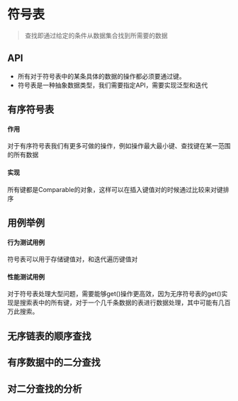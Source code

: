 # 符号表

> 查找即通过给定的条件从数据集合找到所需要的数据

## API

- 所有对于符号表中的某条具体的数据的操作都必须要通过键。
- 符号表是一种抽象数据类型，我们需要指定API，需要实现泛型和迭代

## 有序符号表

#### 作用

对于有序符号表我们有更多可做的操作，例如操作最大最小键、查找键在某一范围的所有数据

#### 实现

所有键都是Comparable的对象，这样可以在插入键值对的时候通过比较来对键排序

## 用例举例

#### 行为测试用例

符号表可以用于存储键值对，和迭代遍历键值对

#### 性能测试用例

对于符号表处理大型问题，需要能够get()操作更高效，因为无序符号表的get()实现是搜索表中的所有键，对于一个几千条数据的表进行数据处理，其中可能有几百万此搜索。

## 无序链表的顺序查找

## 有序数据中的二分查找

## 对二分查找的分析